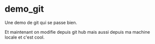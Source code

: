 # demo_git
Une demo de git qui se passe bien.

Et maintenant on modifie depuis git hub
mais aussi depuis ma machine locale et c'est cool.
